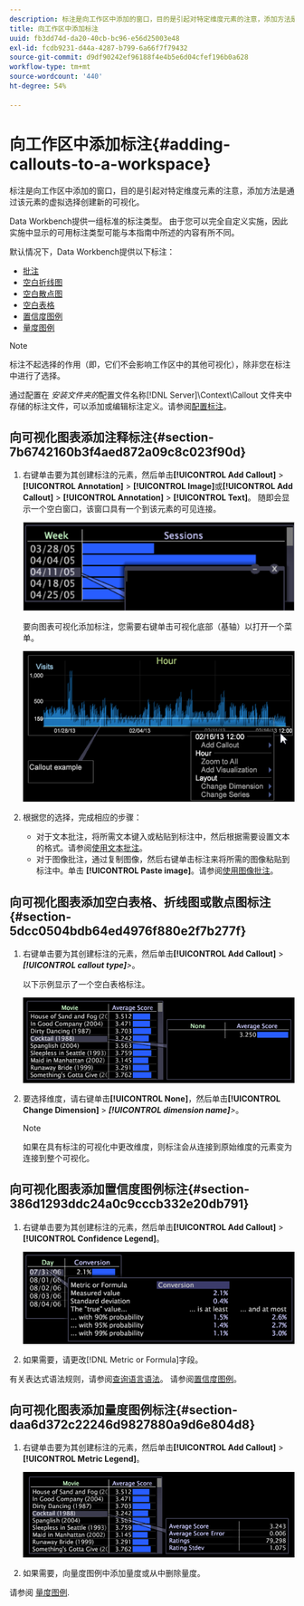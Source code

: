 ```yaml
---
description: 标注是向工作区中添加的窗口，目的是引起对特定维度元素的注意，添加方法是通过该元素的虚拟选择创建新的可视化。
title: 向工作区中添加标注
uuid: fb3dd74d-da20-40cb-bc96-e56d25003e48
exl-id: fcdb9231-d44a-4287-b799-6a66f7f79432
source-git-commit: d9df90242ef96188f4e4b5e6d04cfef196b0a628
workflow-type: tm+mt
source-wordcount: '440'
ht-degree: 54%

---
```


# 向工作区中添加标注{#adding-callouts-to-a-workspace}

标注是向工作区中添加的窗口，目的是引起对特定维度元素的注意，添加方法是通过该元素的虚拟选择创建新的可视化。

Data Workbench提供一组标准的标注类型。 由于您可以完全自定义实施，因此实施中显示的可用标注类型可能与本指南中所述的内容有所不同。

默认情况下，Data Workbench提供以下标注：

* [批注](../../../home/c-get-started/c-vis/c-call-wkspc.md#section-7b6742160b3f4aed872a09c8c023f90d)
* [空白折线图](../../../home/c-get-started/c-vis/c-call-wkspc.md#section-5dcc0504bdb64ed4976f880e2f7b277f)
* [空白散点图](../../../home/c-get-started/c-vis/c-call-wkspc.md#section-5dcc0504bdb64ed4976f880e2f7b277f)
* [空白表格](../../../home/c-get-started/c-vis/c-call-wkspc.md#section-5dcc0504bdb64ed4976f880e2f7b277f)
* [置信度图例](../../../home/c-get-started/c-vis/c-call-wkspc.md#section-386d1293ddc24a0c9cccb332e20db791)
* [量度图例](../../../home/c-get-started/c-vis/c-call-wkspc.md#section-daa6d372c22246d9827880a9d6e804d8)

>[!NOTE]
>
>标注不起选择的作用（即，它们不会影响工作区中的其他可视化），除非您在标注中进行了选择。

通过配置在 *安装文件夹的*&#x200B;配置文件名称[!DNL Server]\Context\Callout 文件夹中存储的标注文件，可以添加或编辑标注定义。请参阅[配置标注](../../../home/c-get-started/c-intf-anlys-ftrs/c-config-callouts.md#concept-f6e91e172f5e4c009245c9c549beb76a)。

## 向可视化图表添加注释标注{#section-7b6742160b3f4aed872a09c8c023f90d}

1. 右键单击要为其创建标注的元素，然后单击&#x200B;**[!UICONTROL Add Callout]** > **[!UICONTROL Annotation]** > **[!UICONTROL Image]**&#x200B;或&#x200B;**[!UICONTROL Add Callout]** > **[!UICONTROL Annotation]** > **[!UICONTROL Text]**。 随即会显示一个空白窗口，该窗口具有一个到该元素的可见连接。

   ![](assets/client-call.png)

   要向图表可视化添加标注，您需要右键单击可视化底部（基轴）以打开一个菜单。

   ![](assets/visualization_callout_linegraph.png)

1. 根据您的选择，完成相应的步骤：

   * 对于文本批注，将所需文本键入或粘贴到标注中，然后根据需要设置文本的格式。请参阅[使用文本批注](../../../home/c-get-started/c-analysis-vis/c-annots/c-text-annots.md#concept-55b4aa3e0c58470b8e3c9d452e12a777)。
   * 对于图像批注，通过复制图像，然后右键单击标注来将所需的图像粘贴到标注中。单击 **[!UICONTROL Paste image]**。请参阅[使用图像批注](../../../home/c-get-started/c-analysis-vis/c-annots/c-image-annots.md#concept-02081ed7d91c4fdcb8fc863f2a51c962)。

## 向可视化图表添加空白表格、折线图或散点图标注{#section-5dcc0504bdb64ed4976f880e2f7b277f}

1. 右键单击要为其创建标注的元素，然后单击&#x200B;**[!UICONTROL Add Callout]** > ***[!UICONTROL callout type]**>*。

   以下示例显示了一个空白表格标注。

   ![](assets/vis_callout_blank_bar_graph.png)

1. 要选择维度，请右键单击&#x200B;**[!UICONTROL None]**，然后单击&#x200B;**[!UICONTROL Change Dimension]** > ***[!UICONTROL dimension name]**>*。

   >[!NOTE]
   >
   >如果在具有标注的可视化中更改维度，则标注会从连接到原始维度的元素变为连接到整个可视化。

## 向可视化图表添加置信度图例标注{#section-386d1293ddc24a0c9cccb332e20db791}

1. 右键单击要为其创建标注的元素，然后单击&#x200B;**[!UICONTROL Add Callout]** > **[!UICONTROL Confidence Legend]**。

   ![](assets/vis_callout_confidenceLegend.png)

1. 如果需要，请更改[!DNL Metric or Formula]字段。

有关表达式语法规则，请参阅[查询语言语法](../../../home/c-get-started/c-qry-lang-syntx/c-qry-lang-syntx.md#concept-15d1d3f5164a47d49468c5acb7299d9f)。 请参阅[置信度图例](../../../home/c-get-started/c-analysis-vis/c-legends/c-conf-leg.md#concept-73db81c2c218427786c04068aa778efd)。

## 向可视化图表添加量度图例标注{#section-daa6d372c22246d9827880a9d6e804d8}

1. 右键单击要为其创建标注的元素，然后单击&#x200B;**[!UICONTROL Add Callout]** > **[!UICONTROL Metric Legend]**。

   ![](assets/vis_callout_metricLegend.png)

1. 如果需要，向量度图例中添加量度或从中删除量度。

请参阅 [量度图例](../../../home/c-get-started/c-analysis-vis/c-legends/c-metric-leg.md#concept-e7195bc8f7844ae295bda3a88b028d5b).
